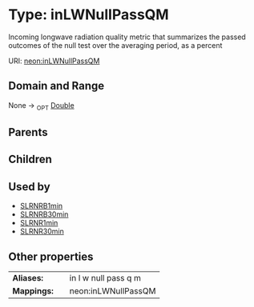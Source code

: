 
# Type: inLWNullPassQM


Incoming longwave radiation  quality metric that summarizes the passed outcomes of the null test over the averaging period, as a percent

URI: [neon:inLWNullPassQM](https://data.neonscience.org/inLWNullPassQM)


## Domain and Range

None ->  <sub>OPT</sub> [Double](types/Double.md)

## Parents


## Children


## Used by

 * [SLRNRB1min](SLRNRB1min.md)
 * [SLRNRB30min](SLRNRB30min.md)
 * [SLRNR1min](SLRNR1min.md)
 * [SLRNR30min](SLRNR30min.md)

## Other properties

|  |  |  |
| --- | --- | --- |
| **Aliases:** | | in l w null pass q m |
| **Mappings:** | | neon:inLWNullPassQM |

